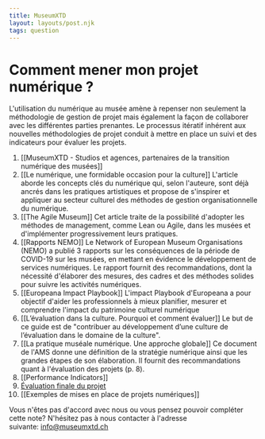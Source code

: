 ```yaml
---
title: MuseumXTD
layout: layouts/post.njk
tags: question
---
```

# Comment mener mon projet numérique ?
L'utilisation du numérique au musée amène à repenser non seulement la méthodologie de gestion de projet mais également la façon de collaborer avec les différentes parties prenantes. Le processus itératif inhérent aux nouvelles méthodologies de projet conduit à mettre en place un suivi et des indicateurs pour évaluer les projets.  


1. [[MuseumXTD - Studios et agences, partenaires de la transition numérique des musées]]
2. [[Le numérique, une formidable occasion pour la culture]]
   L'article aborde les concepts clés du numérique qui, selon l'auteure, sont déjà ancrés dans les pratiques artistiques et propose de s'inspirer et appliquer au secteur culturel des méthodes de gestion organisationnelle du numérique.
3. [[The Agile Museum]]
   Cet article traite de la possibilité d'adopter les méthodes de management, comme Lean ou Agile, dans les musées et d'implémenter progressivement leurs pratiques.
4. [[Rapports NEMO]]
   Le Network of European Museum Organisations (NEMO) a publié 3 rapports sur les conséquences de la période de COVID-19 sur les musées, en mettant en évidence le développement de services numériques. Le rapport fournit des recommandations, dont la nécessité d'élaborer des mesures, des cadres et des méthodes solides pour suivre les activités numériques. 
5. [[Europeana Impact Playbook]]
   L'impact Playbook d'Europeana a pour objectif d'aider les professionnels à mieux planifier, mesurer et comprendre l'impact du patrimoine culturel numérique
6. [[L’évaluation dans la culture. Pourquoi et comment évaluer]]
   Le but de ce guide est de "contribuer au développement d’une culture de l’évaluation dans le domaine de la culture". 
7. [[La pratique muséale numérique. Une approche globale]]
   Ce document de l'AMS donne une définition de la stratégie numérique ainsi que les grandes étapes de son élaboration. Il fournit des recommandations quant à l'évaluation des projets (p. 8). 
8. [[Performance Indicators]]
9. [Évaluation finale du projet](https://www.hermes.admin.ch/fr/gestion-du-projet/comprendre/resultats/evaluation-finale-du-projet.html)
10. [[Exemples de mises en place de projets numériques]]

 
Vous n'êtes pas d'accord avec nous ou vous pensez pouvoir compléter cette note? N'hésitez pas à nous contacter à l'adresse suivante: [info@museumxtd.ch](mailto:info@museumxtd.ch)